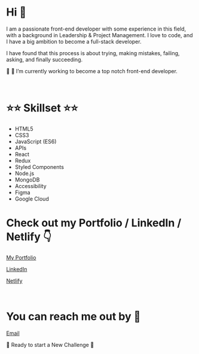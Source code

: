 

# Hi 👋

 
I am a passionate front-end developer with some experience in this field, with a background in Leadership & Project Management.
I love to code, and I have a big ambition to become a full-stack developer.

I have found that this process is about trying, making mistakes, failing, asking, and finally succeeding. 
&nbsp;

🚀 🎯 I’m currently working to become a top notch front-end developer.


&nbsp;
&nbsp;
&nbsp;

# ⭐⭐ Skillset ⭐⭐

   * HTML5 
   * CSS3 
   * JavaScript (ES6) 
   * APIs
   * React
   * Redux
   * Styled Components
   * Node.js
   * MongoDB
   * Accessibility 
   * Figma
   * Google Cloud 
 &nbsp;
 &nbsp;
 &nbsp;

 
# Check out my Portfolio / LinkedIn / Netlify 👇
[My Portfolio](https://tara-hassani-portfolio.netlify.app/)

[LinkedIn](www.linkedin.com/in/tara-hassani-28383537)

[Netlify](https://app.netlify.com/teams/tara78-4yzzjs0/overview)

&nbsp;
# You can reach me out by 📧

 [Email](tara197801@gmail.com)
&nbsp;

 📣  Ready to start a New Challenge  📣 

